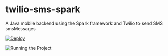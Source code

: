 # twilio-sms-spark
A Java mobile backend using the Spark framework and Twilio to send SMS smsMessages

[![Deploy](https://www.herokucdn.com/deploy/button.png)](https://heroku.com/deploy?template=https://github.com/mplacona/twilio-sms-spark)

![Running the Project](https://github.com/mplacona/twilio-sms-spark/blob/master/running-project.gif)

